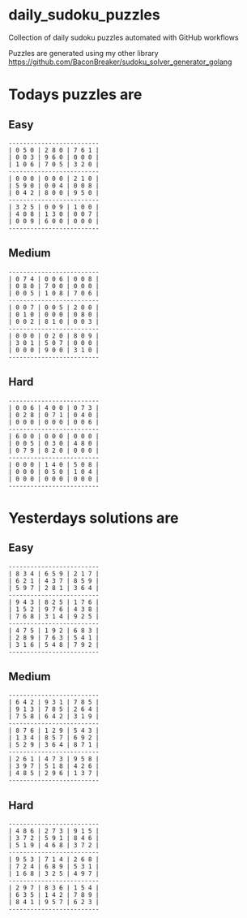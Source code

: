 
# daily_sudoku_puzzles 

Collection of daily sudoku puzzles automated with GitHub workflows 

Puzzles are generated using my other library https://github.com/BaconBreaker/sudoku_solver_generator_golang 
 

# Todays puzzles are 

## Easy 

```
-------------------------
| 0 5 0 | 2 8 0 | 7 6 1 | 
| 0 0 3 | 9 6 0 | 0 0 0 | 
| 1 0 6 | 7 0 5 | 3 2 0 | 
-------------------------
| 0 0 0 | 0 0 0 | 2 1 0 | 
| 5 9 0 | 0 0 4 | 0 0 8 | 
| 0 4 2 | 8 0 0 | 9 5 0 | 
-------------------------
| 3 2 5 | 0 0 9 | 1 0 0 | 
| 4 0 8 | 1 3 0 | 0 0 7 | 
| 0 0 9 | 6 0 0 | 0 0 0 | 
-------------------------
```
## Medium 

```
-------------------------
| 0 7 4 | 0 0 6 | 0 0 8 | 
| 0 8 0 | 7 0 0 | 0 0 0 | 
| 0 0 5 | 1 0 8 | 7 0 6 | 
-------------------------
| 0 0 7 | 0 0 5 | 2 0 0 | 
| 0 1 0 | 0 0 0 | 0 8 0 | 
| 0 0 2 | 8 1 0 | 0 0 3 | 
-------------------------
| 0 0 0 | 0 2 0 | 8 0 9 | 
| 3 0 1 | 5 0 7 | 0 0 0 | 
| 0 0 0 | 9 0 0 | 3 1 0 | 
-------------------------
```
## Hard 

```
-------------------------
| 0 0 6 | 4 0 0 | 0 7 3 | 
| 0 2 8 | 0 7 1 | 0 4 0 | 
| 0 0 0 | 0 0 0 | 0 0 6 | 
-------------------------
| 6 0 0 | 0 0 0 | 0 0 0 | 
| 0 0 5 | 0 3 0 | 4 8 0 | 
| 0 7 9 | 8 2 0 | 0 0 0 | 
-------------------------
| 0 0 0 | 1 4 0 | 5 0 8 | 
| 0 0 0 | 0 5 0 | 1 0 4 | 
| 0 0 0 | 0 0 0 | 0 0 0 | 
-------------------------
```
# Yesterdays solutions are 

## Easy 

```
-------------------------
| 8 3 4 | 6 5 9 | 2 1 7 | 
| 6 2 1 | 4 3 7 | 8 5 9 | 
| 5 9 7 | 2 8 1 | 3 6 4 | 
-------------------------
| 9 4 3 | 8 2 5 | 1 7 6 | 
| 1 5 2 | 9 7 6 | 4 3 8 | 
| 7 6 8 | 3 1 4 | 9 2 5 | 
-------------------------
| 4 7 5 | 1 9 2 | 6 8 3 | 
| 2 8 9 | 7 6 3 | 5 4 1 | 
| 3 1 6 | 5 4 8 | 7 9 2 | 
-------------------------
```
## Medium 

```
-------------------------
| 6 4 2 | 9 3 1 | 7 8 5 | 
| 9 1 3 | 7 8 5 | 2 6 4 | 
| 7 5 8 | 6 4 2 | 3 1 9 | 
-------------------------
| 8 7 6 | 1 2 9 | 5 4 3 | 
| 1 3 4 | 8 5 7 | 6 9 2 | 
| 5 2 9 | 3 6 4 | 8 7 1 | 
-------------------------
| 2 6 1 | 4 7 3 | 9 5 8 | 
| 3 9 7 | 5 1 8 | 4 2 6 | 
| 4 8 5 | 2 9 6 | 1 3 7 | 
-------------------------
```
## Hard 

```
-------------------------
| 4 8 6 | 2 7 3 | 9 1 5 | 
| 3 7 2 | 5 9 1 | 8 4 6 | 
| 5 1 9 | 4 6 8 | 3 7 2 | 
-------------------------
| 9 5 3 | 7 1 4 | 2 6 8 | 
| 7 2 4 | 6 8 9 | 5 3 1 | 
| 1 6 8 | 3 2 5 | 4 9 7 | 
-------------------------
| 2 9 7 | 8 3 6 | 1 5 4 | 
| 6 3 5 | 1 4 2 | 7 8 9 | 
| 8 4 1 | 9 5 7 | 6 2 3 | 
-------------------------
```
